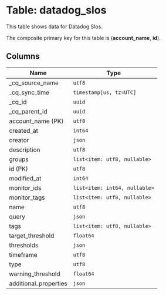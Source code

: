 # Table: datadog_slos

This table shows data for Datadog Slos.

The composite primary key for this table is (**account_name**, **id**).

## Columns

| Name          | Type          |
| ------------- | ------------- |
|_cq_source_name|`utf8`|
|_cq_sync_time|`timestamp[us, tz=UTC]`|
|_cq_id|`uuid`|
|_cq_parent_id|`uuid`|
|account_name (PK)|`utf8`|
|created_at|`int64`|
|creator|`json`|
|description|`utf8`|
|groups|`list<item: utf8, nullable>`|
|id (PK)|`utf8`|
|modified_at|`int64`|
|monitor_ids|`list<item: int64, nullable>`|
|monitor_tags|`list<item: utf8, nullable>`|
|name|`utf8`|
|query|`json`|
|tags|`list<item: utf8, nullable>`|
|target_threshold|`float64`|
|thresholds|`json`|
|timeframe|`utf8`|
|type|`utf8`|
|warning_threshold|`float64`|
|additional_properties|`json`|